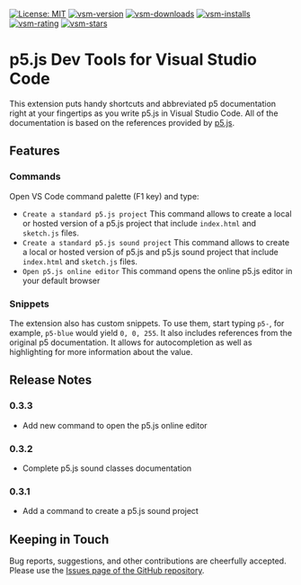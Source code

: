 [![License: MIT](https://img.shields.io/badge/License-MIT-yellow.svg)](https://opensource.org/licenses/MIT)
[![vsm-version](https://img.shields.io/visual-studio-marketplace/v/dominikasinski.p5-snippets-and-tools?style=flat-square&label=VS%20Marketplace&logo=visual-studio-code)](https://marketplace.visualstudio.com/items?itemName=dominikasinski.p5-snippets-and-tools)
[![vsm-downloads](https://img.shields.io/visual-studio-marketplace/d/dominikasinski.p5-snippets-and-tools?style=flat-square&label=downloads&logo=visual-studio-code)](https://marketplace.visualstudio.com/items?itemName=dominikasinski.p5-snippets-and-tools)
[![vsm-installs](https://img.shields.io/visual-studio-marketplace/i/dominikasinski.p5-snippets-and-tools?style=flat-square&label=installs&logo=visual-studio-code)](https://marketplace.visualstudio.com/items?itemName=dominikasinski.p5-snippets-and-tools)
[![vsm-rating](https://img.shields.io/visual-studio-marketplace/r/dominikasinski.p5-snippets-and-tools?style=flat-square&label=rating&logo=visual-studio-code)](https://marketplace.visualstudio.com/items?itemName=dominikasinski.p5-snippets-and-tools)
[![vsm-stars](https://img.shields.io/visual-studio-marketplace/stars/dominikasinski.p5-snippets-and-tools?style=flat-square&label=stars&logo=visual-studio-code)](https://marketplace.visualstudio.com/items?itemName=dominikasinski.p5-snippets-and-tools)

# p5.js Dev Tools for Visual Studio Code

This extension puts handy shortcuts and abbreviated p5 documentation right at your fingertips as you write p5.js in Visual Studio Code. 
All of the documentation is based on the references provided by [p5.js](https://p5js.org/).

## Features

### Commands
Open VS Code command palette (F1 key) and type:
 -  `Create a standard p5.js project`
    This command allows to create a local or hosted version of a p5.js project that include `index.html` and `sketch.js` files.
 -  `Create a standard p5.js sound project`
    This command allows to create a local or hosted version of p5.js and p5.js sound project that include `index.html` and `sketch.js` files.
 -  `Open p5.js online editor`
    This command opens the online p5.js editor in your default browser

### Snippets

The extension also has custom snippets. To use them, start typing `p5-`, for example, `p5-blue` would yield `0, 0, 255`.
It also includes references from the original p5 documentation. It allows for autocompletion as well as highlighting for more information about the value.


## Release Notes

### 0.3.3

- Add new command to open the p5.js online editor

### 0.3.2

- Complete p5.js sound classes documentation

### 0.3.1

- Add a command to create a p5.js sound project



## Keeping in Touch
Bug reports, suggestions, and other contributions are cheerfully accepted. Please use the [Issues page of the GitHub repository](https://github.com/Dmkk01/p5-dev-tools/issues).


